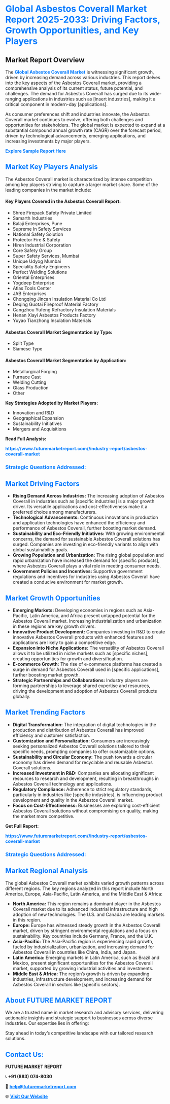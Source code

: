 <h1 style="color: #007BFF;">Global Asbestos Coverall Market Report 2025-2033: Driving Factors, Growth Opportunities, and Key Players</h1>

<section id="overview">
<h2>Market Report Overview</h2>
<p>The <a href="https://www.futuremarketreport.com//industry-report/asbestos-coverall-market" style="color: #007BFF; text-decoration: none;"><strong>Global Asbestos Coverall Market</strong></a> is witnessing significant growth, driven by increasing demand across various industries. This report delves into the key aspects of the Asbestos Coverall market, providing a comprehensive analysis of its current status, future potential, and challenges. The demand for Asbestos Coverall has surged due to its wide-ranging applications in industries such as [insert industries], making it a critical component in modern-day [applications].</p>
<p>As consumer preferences shift and industries innovate, the Asbestos Coverall market continues to evolve, offering both challenges and opportunities for stakeholders. The global market is expected to expand at a substantial compound annual growth rate (CAGR) over the forecast period, driven by technological advancements, emerging applications, and increasing investments by major players.</p>
</section>

<section id="overview">
<p><a href="https://www.futuremarketreport.com//request-sample/reportId=46473" style="color: #007BFF; text-decoration: none;"><strong>Explore Sample Report Here</strong></a></p>
</section>

<section id="key-players">
<h2 style="color: #007BFF;">Market Key Players Analysis</h2>
<p>The Asbestos Coverall market is characterized by intense competition among key players striving to capture a larger market share. Some of the leading companies in the market include:</p>
<h4>Key Players Covered in the Asbestos Coverall Report:</h4>
<ul><li>Shree Firepack Safety Private Limited</li><li>Samarth Industries</li><li>Balaji Enterprises, Pune</li><li>Supreme In Safety Services</li><li>National Safety Solution</li><li>Protector Fire &amp; Safety</li><li>Hiren Industrial Corporation</li><li>Core Safety Group</li><li>Super Safety Services, Mumbai</li><li>Unique Udyog Mumbai</li><li>Speciality Safety Engineers</li><li>Perfect Welding Solutions</li><li>Oriental Enterprises</li><li>Yogdeep Enterprise</li><li>Atlas Tools Center</li><li>JAB Enterprises</li><li>Chongqing Jincan Insulation Material Co Ltd</li><li>Deqing Guotai Fireproof Material Factory</li><li>Cangzhou Yufeng Refractory Insulation Materials</li><li>Henan Xiayi Asbestos Products Factory</li><li>Yuyao Tianzhong Insulation Materials</li></ul>
<h4>Asbestos Coverall Market Segmentation by Type:</h4>
<ul><li>Split Type</li><li>Siamese Type</li></ul>

<h4>Asbestos Coverall Market Segmentation by Application:</h4>
<ul><li>Metallurgical Forging</li><li>Furnace Cast</li><li>Welding Cutting</li><li>Glass Production</li><li>Other</li></ul>
<p><strong>Key Strategies Adopted by Market Players:</strong></p>
<ul>
<li>Innovation and R&D</li>
<li>Geographical Expansion</li>
<li>Sustainability Initiatives</li>
<li>Mergers and Acquisitions</li>
</ul>
</section>

<section>
<p><strong>Read Full Analysis: </strong></p><a href="https://www.futuremarketreport.com//industry-report/asbestos-coverall-market" style="color: #007BFF; text-decoration: none;"><strong>https://www.futuremarketreport.com//industry-report/asbestos-coverall-market</strong></a>
<h3 style="color: #007BFF;">Strategic Questions Addressed:</h3>
</section>

<section id="driving-factors">
<h2 style="color: #007BFF;">Market Driving Factors</h2>
<ul>
<li><strong>Rising Demand Across Industries:</strong> The increasing adoption of Asbestos Coverall in industries such as [specific industries] is a major growth driver. Its versatile applications and cost-effectiveness make it a preferred choice among manufacturers.</li>
<li><strong>Technological Advancements:</strong> Continuous innovations in production and application technologies have enhanced the efficiency and performance of Asbestos Coverall, further boosting market demand.</li>
<li><strong>Sustainability and Eco-Friendly Initiatives:</strong> With growing environmental concerns, the demand for sustainable Asbestos Coverall solutions has surged. Companies are investing in eco-friendly variants to align with global sustainability goals.</li>
<li><strong>Growing Population and Urbanization:</strong> The rising global population and rapid urbanization have increased the demand for [specific products], where Asbestos Coverall plays a vital role in meeting consumer needs.</li>
<li><strong>Government Policies and Incentives:</strong> Supportive government regulations and incentives for industries using Asbestos Coverall have created a conducive environment for market growth.</li>
</ul>
</section>

<section id="growth-opportunities">
<h2 style="color: #007BFF;">Market Growth Opportunities</h2>
<ul>
<li><strong>Emerging Markets:</strong> Developing economies in regions such as Asia-Pacific, Latin America, and Africa present untapped potential for the Asbestos Coverall market. Increasing industrialization and urbanization in these regions are key growth drivers.</li>
<li><strong>Innovative Product Development:</strong> Companies investing in R&D to create innovative Asbestos Coverall products with enhanced features and applications are likely to gain a competitive edge.</li>
<li><strong>Expansion into Niche Applications:</strong> The versatility of Asbestos Coverall allows it to be utilized in niche markets such as [specific niches], creating opportunities for growth and diversification.</li>
<li><strong>E-commerce Growth:</strong> The rise of e-commerce platforms has created a surge in demand for Asbestos Coverall used in [specific applications], further boosting market growth.</li>
<li><strong>Strategic Partnerships and Collaborations:</strong> Industry players are forming partnerships to leverage shared expertise and resources, driving the development and adoption of Asbestos Coverall products globally.</li>
</ul>
</section>

<section id="trending-factors">
<h2 style="color: #007BFF;">Market Trending Factors</h2>
<ul>
<li><strong>Digital Transformation:</strong> The integration of digital technologies in the production and distribution of Asbestos Coverall has improved efficiency and customer satisfaction.</li>
<li><strong>Customization and Personalization:</strong> Consumers are increasingly seeking personalized Asbestos Coverall solutions tailored to their specific needs, prompting companies to offer customizable options.</li>
<li><strong>Sustainability and Circular Economy:</strong> The push towards a circular economy has driven demand for recyclable and reusable Asbestos Coverall solutions.</li>
<li><strong>Increased Investment in R&D:</strong> Companies are allocating significant resources to research and development, resulting in breakthroughs in Asbestos Coverall technology and applications.</li>
<li><strong>Regulatory Compliance:</strong> Adherence to strict regulatory standards, particularly in industries like [specific industries], is influencing product development and quality in the Asbestos Coverall market.</li>
<li><strong>Focus on Cost-Effectiveness:</strong> Businesses are exploring cost-efficient Asbestos Coverall solutions without compromising on quality, making the market more competitive.</li>
</ul>
</section>

<section>
<p><strong>Get Full Report: </strong></p><a href="https://www.futuremarketreport.com//industry-report/asbestos-coverall-market" style="color: #007BFF; text-decoration: none;"><strong>https://www.futuremarketreport.com//industry-report/asbestos-coverall-market</strong></a>
<h3 style="color: #007BFF;">Strategic Questions Addressed:</h3>
</section>


<section id="regional-analysis">
<h2 style="color: #007BFF;">Market Regional Analysis</h2>
<p>The global Asbestos Coverall market exhibits varied growth patterns across different regions. The key regions analyzed in this report include North America, Europe, Asia-Pacific, Latin America, and the Middle East & Africa:</p>
<ul>
<li><strong>North America:</strong> This region remains a dominant player in the Asbestos Coverall market due to its advanced industrial infrastructure and high adoption of new technologies. The U.S. and Canada are leading markets in this region.</li>
<li><strong>Europe:</strong> Europe has witnessed steady growth in the Asbestos Coverall market, driven by stringent environmental regulations and a focus on sustainability. Key countries include Germany, France, and the U.K.</li>
<li><strong>Asia-Pacific:</strong> The Asia-Pacific region is experiencing rapid growth, fueled by industrialization, urbanization, and increasing demand for Asbestos Coverall in countries like China, India, and Japan.</li>
<li><strong>Latin America:</strong> Emerging markets in Latin America, such as Brazil and Mexico, present significant opportunities for the Asbestos Coverall market, supported by growing industrial activities and investments.</li>
<li><strong>Middle East & Africa:</strong> The region’s growth is driven by expanding industries, infrastructure development, and increasing demand for Asbestos Coverall in sectors like [specific sectors].</li>
</ul>
</section>

<footer>
<h2 style="color: #007BFF;">About FUTURE MARKET REPORT</h2>
<p>We are a trusted name in market research and advisory services, delivering actionable insights and strategic support to businesses across diverse industries. Our expertise lies in offering:</p>

<p>Stay ahead in today’s competitive landscape with our tailored research solutions.</p>

<h2 style="color: #007BFF;">Contact Us:</h2>
<p><strong>FUTURE MARKET REPORT</strong></p>
<p>📞 <strong>+91 (883) 074-8030</strong></p>
<p>📧 <strong><a href="mailto:help@futuremarketreport.com" style="color: #007BFF;">help@futuremarketreport.com</a></strong></p>
<p>🌐 <strong><a href="https://www.futuremarketreport.com/" style="color: #007BFF;">Visit Our Website</a></strong></p>
</footer>